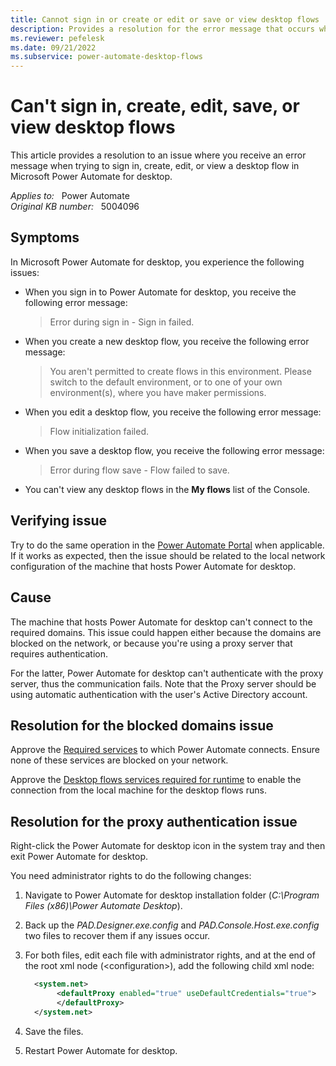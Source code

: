 ```yaml
---
title: Cannot sign in or create or edit or save or view desktop flows
description: Provides a resolution for the error message that occurs when you try to sign in, create, edit, save, or view desktop flows in Power Automate.
ms.reviewer: pefelesk
ms.date: 09/21/2022
ms.subservice: power-automate-desktop-flows
---
```

# Can't sign in, create, edit, save, or view desktop flows

This article provides a resolution to an issue where you receive an error message when trying to sign in, create, edit, or view a desktop flow in Microsoft Power Automate for desktop.

_Applies to:_ &nbsp; Power Automate  
_Original KB number:_ &nbsp; 5004096

## Symptoms

In Microsoft Power Automate for desktop, you experience the following issues:

- When you sign in to Power Automate for desktop, you receive the following error message:

   > Error during sign in - Sign in failed.

- When you create a new desktop flow, you receive the following error message:

   > You aren't permitted to create flows in this environment. Please switch to the default environment, or to one of your own environment(s), where you have maker permissions.

- When you edit a desktop flow, you receive the following error message:

   > Flow initialization failed.

- When you save a desktop flow, you receive the following error message:

   > Error during flow save - Flow failed to save.

- You can't view any desktop flows in the **My flows** list of the Console.

## Verifying issue

Try to do the same operation in the [Power Automate Portal](https://flow.microsoft.com) when applicable. If it works as expected, then the issue should be related to the local network configuration of the machine that hosts Power Automate for desktop.

## Cause

The machine that hosts Power Automate for desktop can't connect to the required domains. This issue could happen either because the domains are blocked on the network, or because you're using a proxy server that requires authentication.

For the latter, Power Automate for desktop can't authenticate with the proxy server, thus the communication fails. Note that the Proxy server should be using automatic authentication with the user's Active Directory account.

## Resolution for the blocked domains issue

Approve the [Required services](/power-automate/ip-address-configuration#required-services) to which Power Automate connects. Ensure none of these services are blocked on your network.

Approve the [Desktop flows services required for runtime](/power-automate/ip-address-configuration#desktop-flows-services-required-for-runtime) to enable the connection from the local machine for the desktop flows runs.

## Resolution for the proxy authentication issue

Right-click the Power Automate for desktop icon in the system tray and then exit Power Automate for desktop.

You need administrator rights to do the following changes:

1. Navigate to Power Automate for desktop installation folder (_C:\Program Files (x86)\Power Automate Desktop_).

2. Back up the _PAD.Designer.exe.config_ and _PAD.Console.Host.exe.config_ two files to recover them if any issues occur.

3. For both files, edit each file with administrator rights, and at the end of the root xml node (\<configuration>), add the following child xml node:

   ```xml
     <system.net>
          <defaultProxy enabled="true" useDefaultCredentials="true"> 
          </defaultProxy> 
     </system.net>
     ```

4. Save the files.
5. Restart Power Automate for desktop.
